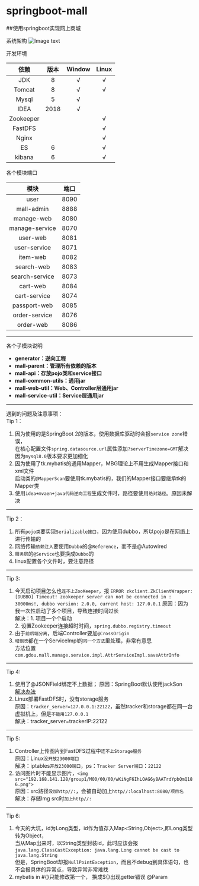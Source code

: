 # springboot-mall
##使用springboot实现网上商城

系统架构
![Image text](https://gitee.com/ashentostudy/study/raw/master/image/systemArchitecture.png)


开发环境

|    依赖    |   版本   |  Window  |   Linux  |
|:----------:|  :----:  |  :----:  |  :----:  |
|JDK |   8   |  √| √  |
|Tomcat |   8   |√| √  |
|Mysql |   5   |√|   |
|IDEA |   2018   |√|   |
|Zookeeper |      | |  √ |
|FastDFS |      | |  √ |
|Nginx |      | |  √ |
|ES |   6   | |  √ |
|kibana |   6   | |  √ |

各个模块端口

|     模块   |   端口   |
|:----------:|  :----:  |
|user    |     8090   |  
|mall-admin|   8888   |
|manage-web  | 8080   |  
|manage-service|     8070   |
|user-web    | 8081   |  
|user-service|       8071   |
|item-web|     8082   |
|search-web|   8083   |
|search-service|     8073   |
|cart-web    | 8084   |
|cart-service|       8074   |
|passport-web| 8085  |
|order-service|      8076   |
|order-web   | 8086  |


----------

各个子模块说明
- **generator：逆向工程**
- **mall-parent：管理所有依赖的版本**
- **mall-api：存放pojo类和service接口**    
- **mall-common-utils：通用jar**
- **mall-web-util：Web、Controller层通用jar**
- **mall-service-util：Service层通用jar**

----------
遇到的问题及注意事项：            
Tip 1：    
1. 因为使用的是SpringBoot 2的版本，使用数据库驱动时会报`service zone`错误，   
   在核心配置文件`spring.datasource.url`属性添加`?serverTimezone=GMT`解决  
   因为`mysql8.0`版本要求更加细化      
2. 因为使用了tk.mybatis的通用Mapper，MBG理论上不用生成Mapper接口和xml文件   
   启动类的`@MapperScan`要使用tk.mybatis的，我们的Mapper接口要继承tk的Mapper<Class>类     
3. 使用`idea+mvaen+java代码逆向工程`生成文件时，路径要使用`绝对路径`。原因未解决  

----------
Tip 2：
1. 所有`pojo类`要实现`Serializable接口`，因为使用dubbo，所以pojo是在网络上进行传输的  
2. 网络传输`依赖注入`要使用`Dubbo`的@`Reference`，而不是@Autowired
3. `服务层`的`@Service`也要换成`Dubbo`的
4. linux配置各个文件时，要注意路径

----------
Tip 3:
1. 今天启动项目怎么也`连不上ZooKeeper`，报 `ERROR zkclient.ZkClientWrapper: [DUBBO] Timeout! zookeeper server can not be connected in : 30000ms!, dubbo version: 2.0.0, current host: 127.0.0.1`
   原因：因为我一次性启动了多个项目，导致连接时间过长  
   解决：1. 项目一个个启动  
         2. 设置Zookeeper连接超时时间，`spring.dubbo.registry.timeout`  
2. 由于`前后端分离`，后端Controller要加`@CrossOrigin`  
3. `增删改`都在一个ServiceImpl的`同一个方法`里处理，非常有意思  
   方法位置`com.gdou.mall.manage.service.impl.AttrServiceImpl.saveAttrInfo`  
   
---------
Tip 4:
1. 使用了@JSONField绑定不上数据； 
   原因：SpringBoot默认使用jackSon  
   [解决办法](https://blog.csdn.net/xuqingge/article/details/53561529)   
2. Linux部署FastDFS时，没有storage服务  
   原因：`tracker_server=127.0.0.1:22122`，虽然tracker和storage都在同一台虚拟机上，但是`不能用127.0.0.1`   
   解决：tracker_server=trackerIP:22122  
   
--------
Tip 5:
1. Controller上传图片到FastDFS过程中`连不上Storage服务`  
   原因：Linux`没开放23000端口`  
   解决：iptables`开放23000端口`，ps：`Tracker Server端口`：`22122`  
2. 访问图片时不能显示图片，`<img src="192.168.141.128/group1/M00/00/00/wKiNgF6IhLOAG6y8AATrdYpbQmQ186.png">`  
   原因：src路径`没加http//:`，会被自动加上`http//:localhost:8080/项目名`  
   解决：存储Img src时`加上http//:`  
   
----------
Tip 6:
1. 今天的大坑，id为Long类型，id作为值存入Map<String,Object>,即Long类型转为Object，  
   当从Map出来时，以String类型封装id，此时应该会报`java.lang.ClassCastException: java.lang.Long cannot be cast to java.lang.String`  
   但是，SpringBoot却报`NullPointException`，而且不debug到具体语句，也不会报具体的异常点，导致异常非常难找
2. mybatis in #{}只能修改第一个， 换成${}出现getter错误
   @Param
